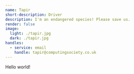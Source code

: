 ```yaml
---
name: Tapir
short-description: Driver
description: I'm an endangered species! Please save us.
render: false
image:
  light: ./tapir.jpg
  dark: ./tapir.jpg
handles:
  - service: email
    handle: tapir@computingsociety.co.uk
---
```


Hello world!

